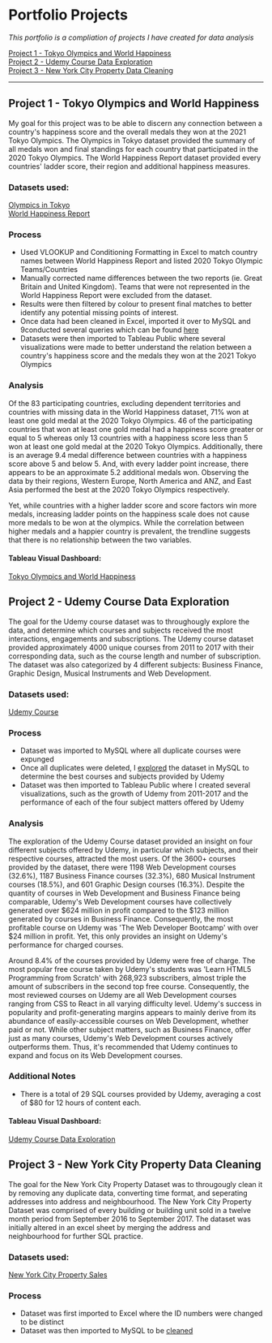 # Portfolio Projects
*This portfolio is a compliation of projects I have created for data analysis*

[Project 1 - Tokyo Olympics and World Happiness](#Tokyo)<br>
[Project 2 - Udemy Course Data Exploration](#Udemy)<br>
[Project 3 - New York City Property Data Cleaning](#NYC)<br>

---

## <a name="Tokyo"></a> Project 1 - Tokyo Olympics and World Happiness
My goal for this project was to be able to discern any connection between a country's happiness score and the overall medals they won at the 2021 Tokyo Olympics. The Olympics in Tokyo dataset provided the summary of all medals won and final standings for each country that participated in the 2020 Tokyo Olympics. The World Happiness Report dataset provided every countries' ladder score, their region and additional happiness measures.
### Datasets used:
[Olympics in Tokyo](https://www.kaggle.com/arjunprasadsarkhel/2021-olympics-in-tokyo)  
[World Happiness Report](https://www.kaggle.com/ajaypalsinghlo/world-happiness-report-2021)
### Process
* Used VLOOKUP and Conditioning Formatting in Excel to match country names between World Happiness Report and listed 2020 Tokyo Olympic Teams/Countries<br>
* Manually corrected name differences between the two reports (ie. Great Britain and United Kingdom). Teams that were not represented in the World Happiness Report were excluded from the dataset.<br>
* Results were then filtered by colour to present final matches to better identify any potential missing points of interest.<br>
* Once data had been cleaned in Excel, imported it over to MySQL and 9conducted several queries which can be found [here](https://github.com/ClementTsai/PortfolioProjects/blob/main/HappinessVMedalsProj.sql)
* Datasets were then imported to Tableau Public where several visualizations were made to better understand the relation between a country's happiness score and the medals they won at the 2021 Tokyo Olympics
### Analysis
Of the 83 participating countries, excluding dependent territories and countries with missing data in the World Happiness dataset, 71% won at least one gold medal at the 2020 Tokyo Olympics. 46 of the participating countries that won at least one gold medal had a happiness score greater or equal to 5 whereas only 13 countries with a happiness score less than 5 won at least one gold medal at the 2020 Tokyo Olympics. Additionally, there is an average 9.4 medal difference between countries with a happiness score above 5 and below 5. And, with every ladder point increase, there appears to be an approximate 5.2 additional medals won. Observing the data by their regions, Western Europe, North America and ANZ, and East Asia performed the best at the 2020 Tokyo Olympics respectively.

Yet, while countries with a higher ladder score and score factors win more medals, increasing ladder points on the happiness scale does not cause more medals to be won at the olympics. While the correlation between higher medals and a happier country is prevalent, the trendline suggests that there is no relationship between the two variables.


#### Tableau Visual Dashboard:<br>
[Tokyo Olympics and World Happiness](https://public.tableau.com/app/profile/clement.tsai/viz/FirstProject-2020TokyoOlympicsandWorldHappiness/Dashboard1)<br>

## <a name="Udemy"></a> Project 2 - Udemy Course Data Exploration
The goal for the Udemy course dataset was to throughougly explore the data, and determine which courses and subjects received the most interactions, engagements and subscriptions. The Udemy course dataset provided approximately 4000 unique courses from 2011 to 2017 with their corresponding data, such as the course length and number of subscription. The dataset was also categorized by 4 different subjects: Business Finance, Graphic Design, Musical Instruments and Web Development.
### Datasets used:
[Udemy Course](https://www.kaggle.com/andrewmvd/udemy-courses)
### Process
* Dataset was imported to MySQL where all duplicate courses were expunged
* Once all duplicates were deleted, I [explored](https://github.com/ClementTsai/PortfolioProjects/blob/main/udemy.sql) the dataset in MySQL to determine the best courses and subjects provided by Udemy
* Dataset was then imported to Tableau Public where I created several visualizations, such as the growth of Udemy from 2011-2017 and the performance of each of the four subject matters offered by Udemy
### Analysis
The exploration of the Udemy Course dataset provided an insight on four different subjects offered by Udemy, in particular which subjects, and their respective courses, attracted the most users. Of the 3600+ courses provided by the dataset, there were 1198 Web Development courses (32.6%), 1187 Business Finance courses (32.3%), 680 Musical Instrument courses (18.5%), and 601 Graphic Design courses (16.3%). Despite the quantity of courses in Web Development and Business Finance being comparable, Udemy's Web Development courses have collectively generated over $624 million in profit compared to the $123 million generated by courses in Business Finance. Consequently, the most profitable course on Udemy was 'The Web Developer Bootcamp' with over $24 million in profit. Yet, this only provides an insight on Udemy's performance for charged courses.

Around 8.4% of the courses provided by Udemy were free of charge. The most popular free course taken by Udemy's students was 'Learn HTML5 Programming from Scratch' with 268,923 subscribers, almost triple the amount of subscribers in the second top free course. Consequently, the most reviewed courses on Udemy are all Web Development courses ranging from CSS to React in all varying difficulty level. Udemy's success in popularity and profit-generating margins appears to mainly derive from its abundance of easily-accessible courses on Web Development, whether paid or not. While other subject matters, such as Business Finance, offer just as many courses, Udemy's Web Development courses actively outperforms them. Thus, it's recommended that Udemy continues to expand and focus on its Web Development courses.
### Additional Notes
* There is a total of 29 SQL courses provided by Udemy, averaging a cost of $80 for 12 hours of content each.

#### Tableau Visual Dashboard:<br>
[Udemy Course Data Exploration](https://public.tableau.com/app/profile/clement.tsai/viz/Project2-UdemyCoursesDataExploration/Dashboard1)
## <a name="NYC"></a> Project 3 - New York City Property Data Cleaning
The goal for the New York City Property Dataset was to througougly clean it by removing any duplicate data, converting time format, and seperating addresses into address and neighbourhood. The New York City Property Dataset was comprised of every building or building unit sold in a twelve month period from September 2016 to September 2017. The dataset was initially altered in an excel sheet by merging the address and neighbourhood for further SQL practice. 
### Datasets used:
[New York City Property Sales](https://www.kaggle.com/new-york-city/nyc-property-sales)
### Process
* Dataset was first imported to Excel where the ID numbers were changed to be distinct
* Dataset was then imported to MySQL to be [cleaned](https://github.com/ClementTsai/PortfolioProjects/blob/main/NYCPropertyClean.sql)
